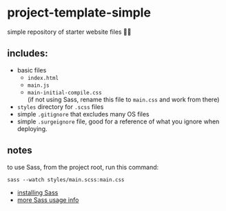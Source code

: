 # project-template-simple

simple repository of starter website files 🌱🌸

## includes:

- basic files
  - `index.html`
  - `main.js`
  - `main-initial-compile.css`
    <br>(if not using Sass, rename this file to `main.css` and work from there)
- `styles` directory for `.scss` files
- simple `.gitignore` that excludes many OS files
- simple `.surgeignore` file, good for a reference of what you ignore when deploying.


## notes

to use Sass, from the project root, run this command:

```
sass --watch styles/main.scss:main.css
```

- [installing Sass](http://sass-lang.com/install)
- [more Sass usage info](http://sass-lang.com/guide)
